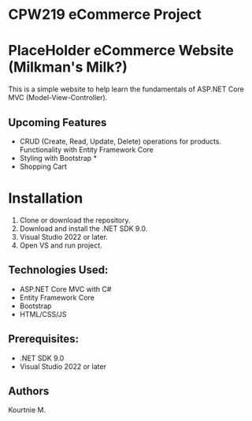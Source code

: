 # CPW219 eCommerce Project

# PlaceHolder eCommerce Website (Milkman's Milk?) 
This is a simple website to help learn the fundamentals of ASP.NET Core MVC (Model-View-Controller).

## Upcoming Features
- CRUD (Create, Read, Update, Delete) operations for products. Functionality with Entity Framework
Core
- Styling with Bootstrap *
- Shopping Cart 


# Installation 
1. Clone or download the repository.
2. Download and install the .NET SDK 9.0.
3. Visual Studio 2022 or later.
4. Open VS and run project.
## Technologies Used:
- ASP.NET Core MVC with C#
- Entity Framework Core
- Bootstrap
- HTML/CSS/JS
## Prerequisites:
- .NET SDK 9.0 
- Visual Studio 2022 or later
## Authors
Kourtnie M. 



